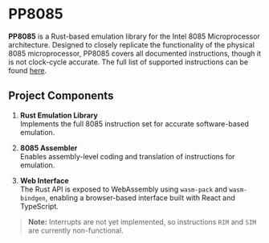 # PP8085

**PP8085** is a Rust-based emulation library for the Intel 8085 Microprocessor architecture. Designed to closely replicate the functionality of the physical 8085 microprocessor, PP8085 covers all documented instructions, though it is not clock-cycle accurate. The full list of supported instructions can be found [here](https://www.javatpoint.com/instruction-set-of-8085).

## Project Components

1. **Rust Emulation Library**  
   Implements the full 8085 instruction set for accurate software-based emulation.

2. **8085 Assembler**  
   Enables assembly-level coding and translation of instructions for emulation.

3. **Web Interface**  
   The Rust API is exposed to WebAssembly using `wasm-pack` and `wasm-bindgen`, enabling a browser-based interface built with React and TypeScript.

> **Note:** Interrupts are not yet implemented, so instructions `RIM` and `SIM` are currently non-functional.
